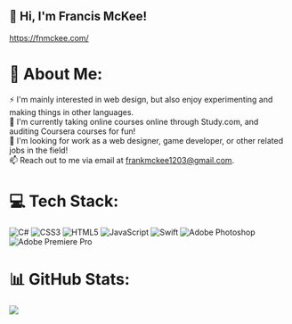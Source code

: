 ## 👋 **Hi, I'm Francis McKee!**
https://fnmckee.com/

# 💫 **About Me:**
⚡ I'm mainly interested in web design, but also enjoy experimenting and making things in other languages.<br>🌱 I'm currently taking online courses online through Study.com, and auditing Coursera courses for fun!<br>👀 I'm looking for work as a web designer, game developer, or other related jobs in the field!<br>📫 Reach out to me via email at frankmckee1203@gmail.com.

# 💻 **Tech Stack:**
![C#](https://img.shields.io/badge/c%23-%23239120.svg?style=for-the-badge&logo=c-sharp&logoColor=white) ![CSS3](https://img.shields.io/badge/css3-%231572B6.svg?style=for-the-badge&logo=css3&logoColor=white) ![HTML5](https://img.shields.io/badge/html5-%23E34F26.svg?style=for-the-badge&logo=html5&logoColor=white) ![JavaScript](https://img.shields.io/badge/javascript-%23323330.svg?style=for-the-badge&logo=javascript&logoColor=%23F7DF1E) ![Swift](https://img.shields.io/badge/swift-F54A2A?style=for-the-badge&logo=swift&logoColor=white) ![Adobe Photoshop](https://img.shields.io/badge/adobephotoshop-%2331A8FF.svg?style=for-the-badge&logo=adobephotoshop&logoColor=white) ![Adobe Premiere Pro](https://img.shields.io/badge/Adobe%20Premiere%20Pro-9999FF.svg?style=for-the-badge&logo=Adobe%20Premiere%20Pro&logoColor=white)

# 📊 **GitHub Stats:**
![](https://github-readme-stats.vercel.app/api/top-langs/?username=Francis-McKee&theme=dark&hide_border=false&include_all_commits=true&count_private=false&layout=compact)
  
<!-- Proudly created with GPRM ( https://gprm.itsvg.in ) -->
